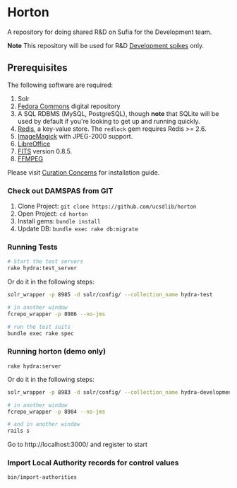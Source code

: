 # Horton
A repository for doing shared R&amp;D on Sufia for the Development team.

**Note** This repository will be used for R&D [Development spikes](https://en.wikipedia.org/wiki/Spike_(software_development)) only.

## Prerequisites

The following software are required:

1. Solr
1. [Fedora Commons](http://www.fedora-commons.org/) digital repository
1. A SQL RDBMS (MySQL, PostgreSQL), though **note** that SQLite will be used by default if you're looking to get up and running quickly.
1. [Redis](http://redis.io/), a key-value store. The `redlock` gem requires Redis >= 2.6.
1. [ImageMagick](http://www.imagemagick.org/) with JPEG-2000 support.
1. [LibreOffice](https://www.libreoffice.org/download/libreoffice-fresh/)
1. [FITS](http://projects.iq.harvard.edu/fits/downloads) version 0.8.5.
1. [FFMPEG](https://ffmpeg.org/)

Please visit [Curation Concerns](https://github.com/projecthydra/curation_concerns) for installation guide.

### Check out DAMSPAS from GIT
1. Clone Project: ```git clone https://github.com/ucsdlib/horton```
2. Open Project: ```cd horton```
3. Install gems: ```bundle install```
4. Update DB: ```bundle exec rake db:migrate```

### Running Tests
```bash
# Start the test servers
rake hydra:test_server
```

Or do it in the following steps:

```bash
solr_wrapper -p 8985 -d solr/config/ --collection_name hydra-test

# in another window
fcrepo_wrapper -p 8986 --no-jms
```

```bash
# run the test suits
bundle exec rake spec
```

### Running horton (demo only)
```rake hydra:server```

Or do it in the following steps:

```bash
solr_wrapper -p 8983 -d solr/config/ --collection_name hydra-development

# in another window
fcrepo_wrapper -p 8984 --no-jms

# and in another window
rails s
```
Go to http://localhost:3000/ and register to start

### Import Local Authority records for control values
```bash
bin/import-authorities
```

